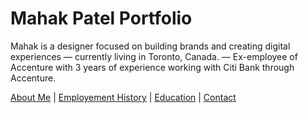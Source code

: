 # Mahak Patel Portfolio

Mahak is a designer focused on building brands and creating digital experiences — currently living in Toronto, Canada. 
— Ex-employee of Accenture with 3 years of experience working with Citi Bank through Accenture.

[About Me](index) |
 [Employement History](employment) |
 [Education](education) |
 [Contact](contact) 
